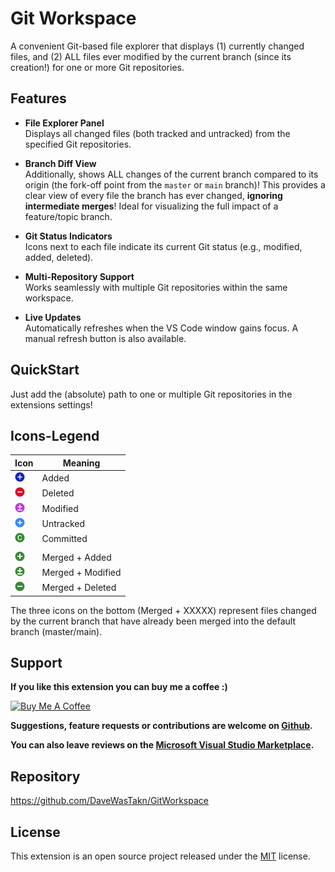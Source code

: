 # Git Workspace

A convenient Git-based file explorer that displays (1) currently changed files, and (2) ALL files ever modified by
the current branch (since its creation!) for one or more Git repositories.

## Features

- **File Explorer Panel**  
  Displays all changed files (both tracked and untracked) from the specified Git repositories.

- **Branch Diff View**  
  Additionally, shows ALL changes of the current branch compared to its origin (the fork-off point from the `master` or
  `main` branch)!
  This provides a clear view of every file the branch has ever changed, **ignoring intermediate merges**!
  Ideal for visualizing the full impact of a feature/topic branch.

- **Git Status Indicators**  
  Icons next to each file indicate its current Git status (e.g., modified, added, deleted).

- **Multi-Repository Support**  
  Works seamlessly with multiple Git repositories within the same workspace.

- **Live Updates**  
  Automatically refreshes when the VS Code window gains focus. A manual refresh button is also available.

## QuickStart

Just add the (absolute) path to one or multiple Git repositories in the extensions settings!

## Icons-Legend

| Icon                                              | Meaning           |
|---------------------------------------------------|-------------------|
| ![](resources/icon-status-added.png)              | Added             |
| ![](resources/icon-status-deleted.png)            | Deleted           |
| ![](resources/icon-status-modified.png)           | Modified          |
| ![](resources/icon-status-untracked.png)          | Untracked         |
| ![](resources/icon-status-committed.png)          | Committed         |
|                                                   |                   |
| ![](resources/icon-status-added-committed.png)    | Merged + Added    |
| ![](resources/icon-status-modified-committed.png) | Merged + Modified |
| ![](resources/icon-status-deleted-committed.png)  | Merged + Deleted  |

The three icons on the bottom (Merged + XXXXX) represent files changed by the current branch that have already been
merged into the default branch (master/main).

## Support

**If you like this extension you can buy me a coffee :)**

<a href="https://www.buymeacoffee.com/daveWasTakn" target="_blank">
  <img src="https://cdn.buymeacoffee.com/buttons/v2/default-yellow.png" alt="Buy Me A Coffee" width="217" height="60">
</a>

**Suggestions, feature requests or contributions are welcome on [Github](https://github.com/DaveWasTakn/GitWorkspace).**

**You can also leave reviews on
the [Microsoft Visual Studio Marketplace](https://marketplace.visualstudio.com/items?itemName=daveWasTaken.gitworkspace).**

## Repository

https://github.com/DaveWasTakn/GitWorkspace

## License

This extension is an open source project released under the [MIT](LICENSE.txt) license.
